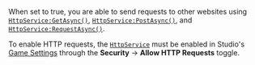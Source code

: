 When set to true, you are able to send requests to other websites using
[`HttpService:GetAsync()`](https://create.roblox.com/docs/reference/engine/classes/HttpService#GetAsync), [`HttpService:PostAsync()`](https://create.roblox.com/docs/reference/engine/classes/HttpService#PostAsync), and
[`HttpService:RequestAsync()`](https://create.roblox.com/docs/reference/engine/classes/HttpService#RequestAsync).

To enable HTTP requests, the [`HttpService`](https://create.roblox.com/docs/reference/engine/classes/HttpService) must be enabled in
Studio's [Game Settings](https://create.roblox.com/docs/studio/game-settings) through the
**Security** → **Allow HTTP Requests** toggle.